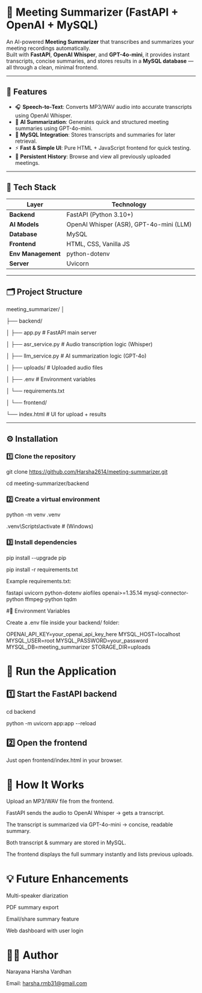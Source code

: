 # 🎤 Meeting Summarizer (FastAPI + OpenAI + MySQL)

An AI-powered **Meeting Summarizer** that transcribes and summarizes your meeting recordings automatically.  
Built with **FastAPI**, **OpenAI Whisper**, and **GPT-4o-mini**, it provides instant transcripts, concise summaries, and stores results in a **MySQL database** — all through a clean, minimal frontend.

---

## 🚀 Features

- 🎧 **Speech-to-Text**: Converts MP3/WAV audio into accurate transcripts using OpenAI Whisper.
- 🧠 **AI Summarization**: Generates quick and structured meeting summaries using GPT-4o-mini.
- 💾 **MySQL Integration**: Stores transcripts and summaries for later retrieval.
- ⚡ **Fast & Simple UI**: Pure HTML + JavaScript frontend for quick testing.
- 🔁 **Persistent History**: Browse and view all previously uploaded meetings.

---

## 🧩 Tech Stack

| Layer | Technology |
|-------|-------------|
| **Backend** | FastAPI (Python 3.10+) |
| **AI Models** | OpenAI Whisper (ASR), GPT-4o-mini (LLM) |
| **Database** | MySQL |
| **Frontend** | HTML, CSS, Vanilla JS |
| **Env Management** | python-dotenv |
| **Server** | Uvicorn |

---

## 🗂️ Project Structure

meeting_summarizer/
│

├── backend/

│ ├── app.py # FastAPI main server

│ ├── asr_service.py # Audio transcription logic (Whisper)

│ ├── llm_service.py # AI summarization logic (GPT-4o)

│ ├── uploads/ # Uploaded audio files

│ ├── .env # Environment variables

│ └── requirements.txt

│
└── frontend/

└── index.html # UI for upload + results


---

## ⚙️ Installation

### 1️⃣ Clone the repository

git clone https://github.com/Harsha2614/meeting-summarizer.git

cd meeting-summarizer/backend

### 2️⃣ Create a virtual environment

python -m venv .venv

.venv\Scripts\activate  # (Windows)

### 3️⃣ Install dependencies

pip install --upgrade pip

pip install -r requirements.txt

Example requirements.txt:

fastapi
uvicorn
python-dotenv
aiofiles
openai>=1.35.14
mysql-connector-python
ffmpeg-python
tqdm

#🔑 Environment Variables

Create a .env file inside your backend/ folder:

OPENAI_API_KEY=your_openai_api_key_here
MYSQL_HOST=localhost
MYSQL_USER=root
MYSQL_PASSWORD=your_password
MYSQL_DB=meeting_summarizer
STORAGE_DIR=uploads


# 🏃 Run the Application

## 1️⃣ Start the FastAPI backend

cd backend

python -m uvicorn app:app --reload

## 2️⃣ Open the frontend

Just open frontend/index.html in your browser.

# 🧠 How It Works

Upload an MP3/WAV file from the frontend.

FastAPI sends the audio to OpenAI Whisper → gets a transcript.

The transcript is summarized via GPT-4o-mini → concise, readable summary.

Both transcript & summary are stored in MySQL.

The frontend displays the full summary instantly and lists previous uploads.

# 💡 Future Enhancements

Multi-speaker diarization

PDF summary export

Email/share summary feature

Web dashboard with user login

# 🧑‍💻 Author

Narayana Harsha Vardhan

Email: harsha.rmb31@gmail.com


